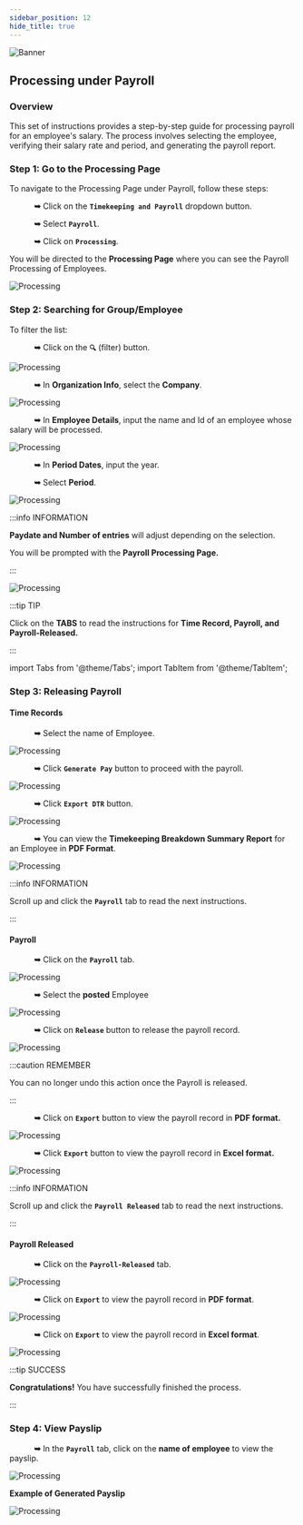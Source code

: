 ```yaml
---
sidebar_position: 12
hide_title: true
---
```


![Banner](./img/banner.png)

## Processing under Payroll

### Overview

<div class="justify-text">
This set of instructions provides a step-by-step guide for processing payroll for an employee's salary. The process involves selecting the employee, verifying their salary rate and period, and generating the payroll report.
</div>

### Step 1: Go to the Processing Page
To navigate to the Processing Page under Payroll, follow these steps:

&nbsp;&nbsp;&nbsp;&nbsp;&nbsp;&nbsp;&nbsp;&nbsp;&nbsp;&nbsp;&nbsp;**➥** Click on the **`Timekeeping and Payroll`** dropdown button.

&nbsp;&nbsp;&nbsp;&nbsp;&nbsp;&nbsp;&nbsp;&nbsp;&nbsp;&nbsp;&nbsp;**➥** Select **`Payroll`**.

&nbsp;&nbsp;&nbsp;&nbsp;&nbsp;&nbsp;&nbsp;&nbsp;&nbsp;&nbsp;&nbsp;**➥** Click on **`Processing`**.

You will be directed to the **Processing Page** where you can see the Payroll Processing of Employees.

![Processing](./img/tp-payroll-process.png)


### Step 2: Searching for Group/Employee
To filter the list:

&nbsp;&nbsp;&nbsp;&nbsp;&nbsp;&nbsp;&nbsp;&nbsp;&nbsp;&nbsp;&nbsp;**➥** Click on the **`🔍`** (filter) button.

![Processing](./img/tp-payroll-filter.png)

&nbsp;&nbsp;&nbsp;&nbsp;&nbsp;&nbsp;&nbsp;&nbsp;&nbsp;&nbsp;&nbsp;**➥** In **Organization Info**, select the **Company**.

![Processing](./img/payroll-filter-company.png)

&nbsp;&nbsp;&nbsp;&nbsp;&nbsp;&nbsp;&nbsp;&nbsp;&nbsp;&nbsp;&nbsp;**➥** In **Employee Details**, input the name and Id of an employee whose salary will be processed.

![Processing](./img/payroll-filter-emp.png)

&nbsp;&nbsp;&nbsp;&nbsp;&nbsp;&nbsp;&nbsp;&nbsp;&nbsp;&nbsp;&nbsp;**➥** In **Period Dates**, input the year.

&nbsp;&nbsp;&nbsp;&nbsp;&nbsp;&nbsp;&nbsp;&nbsp;&nbsp;&nbsp;&nbsp;**➥** Select **Period**.

![Processing](./img/payroll-filter-period.png)

:::info INFORMATION

**Paydate and Number of entries** will adjust depending on the selection.

You will be prompted with the **Payroll Processing Page.**

:::

![Processing](./img/payroll-processing-page.png)

:::tip TIP

Click on the **TABS** to read the instructions for **Time Record, Payroll, and  Payroll-Released.**

:::


import Tabs from '@theme/Tabs';
import TabItem from '@theme/TabItem';

### Step 3: Releasing Payroll
<Tabs className="unique-tabs">
<TabItem value="Time Record">

#### Time Records

&nbsp;&nbsp;&nbsp;&nbsp;&nbsp;&nbsp;&nbsp;&nbsp;&nbsp;&nbsp;&nbsp;**➥** Select the name of Employee.

![Processing](./img/payroll-time-check.png)

&nbsp;&nbsp;&nbsp;&nbsp;&nbsp;&nbsp;&nbsp;&nbsp;&nbsp;&nbsp;&nbsp;**➥** Click **`Generate Pay`** button to proceed with the payroll.

![Processing](./img/payroll-time-generate.png)

&nbsp;&nbsp;&nbsp;&nbsp;&nbsp;&nbsp;&nbsp;&nbsp;&nbsp;&nbsp;&nbsp;**➥** Click **`Export DTR`** button.

![Processing](./img/payroll-time-export.png)

&nbsp;&nbsp;&nbsp;&nbsp;&nbsp;&nbsp;&nbsp;&nbsp;&nbsp;&nbsp;&nbsp;**➥** You can view the **Timekeeping Breakdown Summary Report** for an Employee in **PDF Format**.

![Processing](./img/payroll-export-dtr.png)

:::info INFORMATION

Scroll up and click the **`Payroll`** tab to read the next instructions.

:::
</TabItem>
<TabItem value="Payroll">

#### Payroll

&nbsp;&nbsp;&nbsp;&nbsp;&nbsp;&nbsp;&nbsp;&nbsp;&nbsp;&nbsp;&nbsp;**➥** Click on the **`Payroll`** tab.

![Processing](./img/payroll-payroll-tab.png)

&nbsp;&nbsp;&nbsp;&nbsp;&nbsp;&nbsp;&nbsp;&nbsp;&nbsp;&nbsp;&nbsp;**➥** Select the **posted** Employee

![Processing](./img/payroll-tab-check-emp.png)

&nbsp;&nbsp;&nbsp;&nbsp;&nbsp;&nbsp;&nbsp;&nbsp;&nbsp;&nbsp;&nbsp;**➥** Click on **`Release`** button to release the payroll record.

![Processing](./img/payroll-tab-release.png)

:::caution REMEMBER

You can no longer undo this action once the Payroll is released.

:::

&nbsp;&nbsp;&nbsp;&nbsp;&nbsp;&nbsp;&nbsp;&nbsp;&nbsp;&nbsp;&nbsp;**➥** Click on **`Export`** button to view the payroll record in **PDF format.**

![Processing](./img/payroll-tab-export-pdf.png)

&nbsp;&nbsp;&nbsp;&nbsp;&nbsp;&nbsp;&nbsp;&nbsp;&nbsp;&nbsp;&nbsp;**➥** Click **`Export`** button to view the payroll record in **Excel format.**

![Processing](./img/payroll-tab-export-excel.png)

:::info INFORMATION

Scroll up and click the **`Payroll Released`** tab to read the next instructions.

:::
</TabItem>
<TabItem value="Payroll-Released">

#### Payroll Released

&nbsp;&nbsp;&nbsp;&nbsp;&nbsp;&nbsp;&nbsp;&nbsp;&nbsp;&nbsp;&nbsp;**➥** Click on the **`Payroll-Released`** tab.

![Processing](./img/payroll-released-tab.png)


&nbsp;&nbsp;&nbsp;&nbsp;&nbsp;&nbsp;&nbsp;&nbsp;&nbsp;&nbsp;&nbsp;**➥** Click on **`Export`** to view the payroll record in **PDF format**.

![Processing](./img/payroll-released-export-pdf.png)


&nbsp;&nbsp;&nbsp;&nbsp;&nbsp;&nbsp;&nbsp;&nbsp;&nbsp;&nbsp;&nbsp;**➥** Click on **`Export`** to view the payroll record in **Excel format**.

![Processing](./img/payroll-released-export-excel.png)

:::tip SUCCESS

**Congratulations!** You have successfully finished the process. 

:::
</TabItem>
</Tabs>

### Step 4: View Payslip

&nbsp;&nbsp;&nbsp;&nbsp;&nbsp;&nbsp;&nbsp;&nbsp;&nbsp;&nbsp;&nbsp;**➥** In the **`Payroll`** tab, click on the **name of employee** to view the payslip.

![Processing](./img/view-payslip.png)

**Example of Generated Payslip**

![Processing](./img/payslip.png)



<!-- <details>
  <summary>Terms in Processing Timekeeping and Payroll</summary>
  <div>
    <div class="bold">Total Days Present</div>
    <div class="definition">Total Days Present refers to the total number of days that an employee has reported to work during a specific time period, such as a month or a year.</div>
    <div class="bold">Absences</div>
    <div class="definition">Absences refer to the number of days an employee is not present at work due to sickness, vacation, or other reasons.</div>
    <div class="bold">Paid Leaves</div>
    <div class="definition">Paid Leaves refer to the number of days an employee is allowed to take off from work with pay, such as sick leave, vacation leave, and personal days.</div>
    <div class="bold">Unpaid Leaves</div>
    <div class="definition">DUnpaid Leaves refer to the number of days an employee takes off from work without pay, such as extended personal leave or maternity leave.</div>
    <div class="bold">Total Working Hours</div>
    <div class="definition">Total Working Hours refer to the total number of hours an employee has worked during a specific time period, such as a week or a month.</div>
    <div class="bold">OT/Absences Hrs</div>
    <div class="definition">OT/Absences Hrs refer to the number of hours an employee has worked overtime or has been absent from work during a specific time period.</div>
    <div class="bold">Late Mins</div>
    <div class="definition">Late Mins refer to the number of minutes an employee arrives late for work.</div>
    <div class="bold">UT Mins</div>
    <div class="definition">UT Mins refer to the number of minutes an employee leaves work earlier than scheduled.</div>
    <div class="bold">OvrBrk Mins</div>
    <div class="definition">OvrBrk Mins refer to the number of minutes an employee takes for a break longer than the allotted time.</div>
    <div class="bold">OT Mins</div>
    <div class="definition">OT Mins refer to the number of minutes an employee has worked overtime during a specific time period.</div>
    <div class="bold">NDF Mins</div>
    <div class="definition">Definition</div>
    <div class="bold">NDFOT Mins</div>
    <div class="definition">Definition</div>
    <div class="bold">RD Mins</div>
    <div class="definition">Definition</div>
    <div class="bold">RDOT Mins</div>
    <div class="definition">Definition</div>
    <div class="bold">RDNDF Mins</div>
    <div class="definition">Definition</div>
    <div class="bold">RDNDFOT Mins</div>
    <div class="definition">Definition</div>
    <div class="bold">RH Mins</div>
    <div class="definition">Definition</div>
    <div class="bold">RHOT Mins</div>
    <div class="definition">Definition</div>
    <div class="bold">RHNDF Mins</div>
    <div class="definition">Definition</div>
    <div class="bold">RHRD Mins</div>
    <div class="definition">Definition</div>
    <div class="bold">RHRDNDF Mins</div>
    <div class="definition">Definition</div>
    <div class="bold">RHRDOT Mins</div>
    <div class="definition">Definition</div>
    <div class="bold">RHRDNDFOT Mins</div>
    <div class="definition">Definition</div>
    <div class="bold">SH Mins</div>
    <div class="definition">Definition</div>
    <div class="bold">SHOT Mins</div>
    <div class="definition">Definition</div>
    <div class="bold">SHNDF Mins</div>
    <div class="definition">Definition</div>
    <div class="bold">SHNDFOT Mins</div>
    <div class="definition">Definition</div>
    <div class="bold">SHRD Mins</div>
    <div class="definition">Definition</div>
    <div class="bold">SHRDNDF Mins</div>
    <div class="definition">Definition</div>
    <div class="bold">SHRDOT Mins</div>
    <div class="definition">Definition</div>
    <div class="bold">Basepay</div>
    <div class="definition">Definition</div>
    <div class="bold">Deductions</div>
    <div class="definition">Definition</div>
    <div class="bold">OT</div>
    <div class="definition">Definition</div>
    <div class="bold">NDF</div>
    <div class="definition">Definition</div>
    <div class="bold">NDFOT</div>
    <div class="definition">Definition</div>
    <div class="bold">RD/Holiday</div>
    <div class="definition">Definition</div>
    <div class="bold">Total Benefits</div>
    <div class="definition">Definition</div>
    <div class="bold">Gross Pay</div>
    <div class="definition">Definition</div>
    <div class="bold">Total Allowance</div>
    <div class="definition">Definition</div>
    <div class="bold">SSS</div>
    <div class="definition">Definition</div>
    <div class="bold">Philhealth</div>
    <div class="definition">Definition</div>
    <div class="bold">Pagibig</div>
    <div class="definition">Definition</div>
    <div class="bold">W/Tax</div>
    <div class="definition">Definition</div>
    <div class="bold">Total Loans</div>
    <div class="definition">Definition</div>
    <div class="bold">Bonuses & Incentives</div>
    <div class="definition">Definition</div>
    <div class="bold">Other Deductions</div>
    <div class="definition">Definition</div>
    <div class="bold">Net Pay</div>
    <div class="definition">Definition</div>
    <br/>
  </div>
</details> -->




